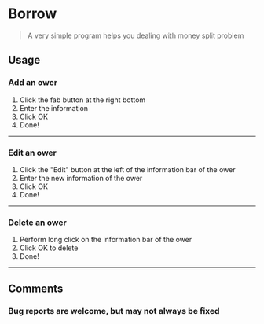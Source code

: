 # Borrow
> A very simple program helps you dealing with money split problem

## Usage

### Add an ower

1. Click the fab button at the right bottom
2. Enter the information
3. Click OK
4. Done!

---

### Edit an ower

1. Click the "Edit" button at the left of the information bar of the ower
2. Enter the new information of the ower
3. Click OK
4. Done!

---

### Delete an ower

1. Perform long click on the information bar of the ower
2. Click OK to delete
3. Done!

---

## Comments

### Bug reports are welcome, but may not always be fixed
